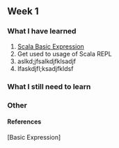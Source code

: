 
## Week 1

### What I have learned
1. [Scala Basic Expression](http://docs.scala-lang.org/tutorials/tour/basics.html
)
2. Get used to usage of Scala REPL
3. aslkd;jfsalkdjfklsadjf
4. lfaskdjfl;ksadjfkldsf


### What I still need to learn

### Other

#### References

[Basic Expression]
